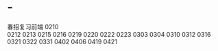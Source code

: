 # -
春招复习前端
0210   
0212
0213
0215
0216
0219
0220
0222
0223
0303
0304
0310
0312
0316
0321
0322
0331
0402
0406
0419
0421
